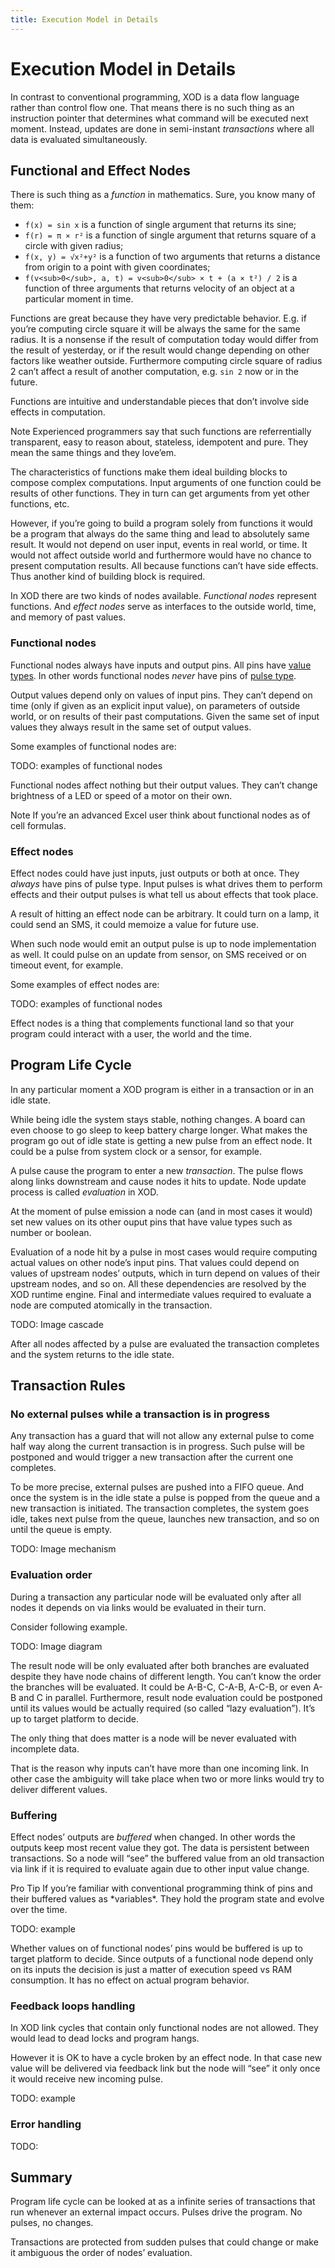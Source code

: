 ```yaml
---
title: Execution Model in Details
---
```


Execution Model in Details
===========================

In contrast to conventional programming, XOD is a data flow language rather
than control flow one. That means there is no such thing as an instruction
pointer that determines what command will be executed next moment. Instead,
updates are done in semi-instant *transactions* where all data is evaluated
simultaneously.

Functional and Effect Nodes
---------------------------

There is such thing as a *function* in mathematics. Sure, you know many of them:

- `f(x) = sin x` is a function of single argument that returns its sine;
- `f(r) = π × r²` is a function of single argument that returns square of a
  circle with given radius;
- `f(x, y) = √x²+y²` is a function of two arguments that returns a distance
  from origin to a point with given coordinates;
- `f(v<sub>0</sub>, a, t) = v<sub>0</sub> × t + (a × t²) / 2` is a function of
  three arguments that returns velocity of an object at a particular moment in
  time.

Functions are great because they have very predictable behavior. E.g. if you’re
computing circle square it will be always the same for the same radius. It is a
nonsense if the result of computation today would differ from the result of
yesterday, or if the result would change depending on other factors like
weather outside. Furthermore computing circle square of radius 2 can’t affect
a result of another computation, e.g. `sin 2` now or in the future.

Functions are intuitive and understandable pieces that don’t involve side
effects in computation.

<div class="ui segment">
<p><span class="ui ribbon label">Note</span>
Experienced programmers say that such functions are referrentially transparent,
easy to reason about, stateless, idempotent and pure. They mean the same things
and they love’em.
</div>

The characteristics of functions make them ideal building blocks to compose
complex computations. Input arguments of one function could be results of
other functions. They in turn can get arguments from yet other functions, etc.

However, if you’re going to build a program solely from functions it would be a
program that always do the same thing and lead to absolutely same result.  It
would not depend on user input, events in real world, or time. It would not
affect outside world and furthermore would have no chance to present
computation results. All because functions can’t have side effects. Thus
another kind of building block is required.

In XOD there are two kinds of nodes available. *Functional nodes* represent
functions. And *effect nodes* serve as interfaces to the outside world, time,
and memory of past values.

### Functional nodes

Functional nodes always have inputs and output pins. All pins have [value
types](/docs/guide/data-types/#value). In other words functional nodes *never* have pins
of [pulse type](/docs/guide/data-types/#pulse).

Output values depend only on values of input pins. They can’t depend on time
(only if given as an explicit input value), on parameters of outside world, or
on results of their past computations. Given the same set of input values they
always result in the same set of output values.

Some examples of functional nodes are:

TODO: examples of functional nodes

Functional nodes affect nothing but their output values. They can’t change
brightness of a LED or speed of a motor on their own.

<div class="ui segment">
<p><span class="ui ribbon label">Note</span>
If you’re an advanced Excel user think about functional nodes as of cell
formulas.
</div>

### Effect nodes

Effect nodes could have just inputs, just outputs or both at once. They
*always* have pins of pulse type. Input pulses is what drives them to perform
effects and their output pulses is what tell us about effects that took place.

A result of hitting an effect node can be arbitrary. It could turn on a lamp,
it could send an SMS, it could memoize a value for future use.

When such node would emit an output pulse is up to node implementation as well.
It could pulse on an update from sensor, on SMS received or on timeout event,
for example.

Some examples of effect nodes are:

TODO: examples of functional nodes

Effect nodes is a thing that complements functional land so that your program
could interact with a user, the world and the time.

Program Life Cycle
------------------

In any particular moment a XOD program is either in a transaction or in an idle
state.

While being idle the system stays stable, nothing changes. A board can even
choose to go sleep to keep battery charge longer. What makes the program go out
of idle state is getting a new pulse from an effect node.  It could be a pulse
from system clock or a sensor, for example.

A pulse cause the program to enter a new *transaction*. The pulse flows along
links downstream and cause nodes it hits to update. Node update process is
called *evaluation* in XOD.

At the moment of pulse emission a node can (and in most cases it would) set new
values on its other ouput pins that have value types such as number or boolean.

Evaluation of a node hit by a pulse in most cases would require computing
actual values on other node’s input pins. That values could depend on values of
upstream nodes’ outputs, which in turn depend on values of their upstream
nodes, and so on. All these dependencies are resolved by the XOD runtime
engine. Final and intermediate values required to evaluate a node are computed
atomically in the transaction.

TODO: Image cascade

After all nodes affected by a pulse are evaluated the transaction completes and
the system returns to the idle state.

Transaction Rules
-----------------

### No external pulses while a transaction is in progress

Any transaction has a guard that will not allow any external pulse to come half
way along the current transaction is in progress. Such pulse will be postponed
and would trigger a new transaction after the current one completes.

To be more precise, external pulses are pushed into a FIFO queue. And once the
system is in the idle state a pulse is popped from the queue and a new
transaction is initiated. The transaction completes, the system goes idle,
takes next pulse from the queue, launches new transaction, and so on until the
queue is empty.

TODO: Image mechanism

### Evaluation order

During a transaction any particular node will be evaluated only after all nodes
it depends on via links would be evaluated in their turn.

Consider following example.

TODO: Image diagram

The result node will be only evaluated after both branches are evaluated despite
they have node chains of different length. You can’t know the order the branches
will be evaluated. It could be A-B-C, C-A-B, A-C-B, or even A-B and C in parallel.
Furthermore, result node evaluation could be postponed until its values would
be actually required (so called “lazy evaluation”). It’s up to target platform
to decide.

The only thing that does matter is a node will be never evaluated with incomplete
data.

That is the reason why inputs can’t have more than one incoming link. In other
case the ambiguity will take place when two or more links would try to deliver
different values.

### Buffering

Effect nodes’ outputs are *buffered* when changed. In other words the outputs
keep most recent value they got. The data is persistent between transactions. So
a node will “see” the buffered value from an old transaction via link if it is
required to evaluate again due to other input value change.

<div class="ui segment">
<span class="ui ribbon label">Pro Tip</span>
If you’re familiar with conventional programming think of pins and their
buffered values as *variables*. They hold the program state and evolve over the
time.
</div>

TODO: example

Whether values on of functional nodes’ pins would be buffered is up to target
platform to decide. Since outputs of a functional node depend only on its
inputs the decision is just a matter of execution speed vs RAM consumption. It
has no effect on actual program behavior.

### Feedback loops handling

In XOD link cycles that contain only functional nodes are not allowed. They
would lead to dead locks and program hangs.

However it is OK to have a cycle broken by an effect node. In that case
new value will be delivered via feedback link but the node will “see” it
only once it would receive new incoming pulse.

TODO: example

### Error handling

TODO:

Summary
-------

Program life cycle can be looked at as a infinite series of transactions that
run whenever an external impact occurs. Pulses drive the program. No pulses, no
changes.

Transactions are protected from sudden pulses that could change or make it
ambiguous the order of nodes’ evaluation.
